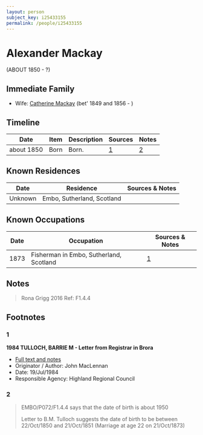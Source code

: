 ```yaml
---
layout: person
subject_key: i25433155
permalink: /people/i25433155
---
```


# Alexander Mackay
(ABOUT 1850 - ?)

## Immediate Family

* Wife: [Catherine Mackay](./@26872816@-catherine-mackay-b1849~1856-d.md) (bet' 1849 and 1856 - )

## Timeline

Date | Item | Description | Sources | Notes
---|---|---|---|---
about 1850 | Born | Born. | [1](#1) | [2](#2)

## Known Residences

Date | Residence | Sources & Notes
---|---|---
Unknown | Embo, Sutherland, Scotland | 

## Known Occupations

Date | Occupation | Sources & Notes
---|---|---
1873 | Fisherman in Embo, Sutherland, Scotland | [1](#1)

## Notes

> Rona Grigg 2016 Ref: F1.4.4
>


## Footnotes

### 1

**1984 TULLOCH, BARRIE M - Letter from Registrar in Brora**

* [Full text and notes](../sources/@94133243@-1984-tulloch,-barrie-m-letter-from-registrar-in-brora.md)
* Originator / Author: John MacLennan
* Date: 19/Jul/1984
* Responsible Agency: Highland Regional Council

### 2

> EMBO/P072/F1.4.4 says that the date of birth is about 1950
>
> Letter to B.M. Tulloch suggests the date of birth to be between 22/Oct/1850 and 21/Oct/1851 (Marriage at age 22 on 21/Oct/1873)
>


